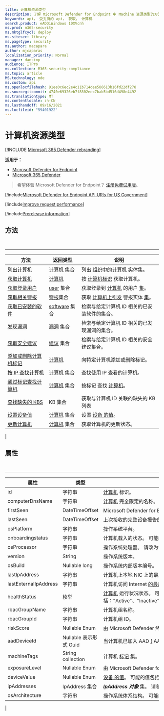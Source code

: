 ```yaml
---
title: 计算机资源类型
description: 了解 Microsoft Defender for Endpoint 中 Machine 资源类型的方法和属性。
keywords: api， 受支持的 api， 获取， 计算机
search.product: eADQiWindows 10XVcnh
ms.prod: m365-security
ms.mktglfcycl: deploy
ms.sitesec: library
ms.pagetype: security
ms.author: macapara
author: mjcaparas
localization_priority: Normal
manager: dansimp
audience: ITPro
ms.collection: M365-security-compliance
ms.topic: article
MS.technology: mde
ms.custom: api
ms.openlocfilehash: 91ee0c6ec2e4c11b714dee586613b16fd22df278
ms.sourcegitcommit: 4740e69326eb7f8302eec7bab5bd516d498e4492
ms.translationtype: MT
ms.contentlocale: zh-CN
ms.lasthandoff: 09/16/2021
ms.locfileid: "59401922"
---
```

# <a name="machine-resource-type"></a>计算机资源类型

[!INCLUDE [Microsoft 365 Defender rebranding](../../includes/microsoft-defender.md)]

**适用于：**
- [Microsoft Defender for Endpoint](https://go.microsoft.com/fwlink/p/?linkid=2154037)
- [Microsoft 365 Defender](https://go.microsoft.com/fwlink/?linkid=2118804)

> 希望体验 Microsoft Defender for Endpoint？ [注册免费试用版](https://signup.microsoft.com/create-account/signup?products=7f379fee-c4f9-4278-b0a1-e4c8c2fcdf7e&ru=https://aka.ms/MDEp2OpenTrial?ocid=docs-wdatp-exposedapis-abovefoldlink)。

[!include[Microsoft Defender for Endpoint API URIs for US Government](../../includes/microsoft-defender-api-usgov.md)]

[!include[Improve request performance](../../includes/improve-request-performance.md)]

[!include[Prerelease information](../../includes/prerelease.md)]

## <a name="methods"></a>方法

<br>

****

|方法|返回类型|说明|
|---|---|---|
|[列出计算机](get-machines.md)|[计算机](machine.md) 集合|列出 [组织中的计算机](machine.md) 实体集。|
|[获取计算机](get-machine-by-id.md)|[计算机](machine.md)|按 [计算机标识](machine.md) 获取计算机。|
|[获取登录用户](get-machine-log-on-users.md)|[user](user.md) 集合|获取登录到 [计算机](user.md) 的用户 [集](machine.md)。|
|[获取相关警报](get-machine-related-alerts.md)|[警报](alerts.md)集合|获取 [计算机上引发](alerts.md) 警报实体 [集](machine.md)。|
|[获取已安装的软件](get-installed-software.md)|[software](software.md) 集合|检索与给定计算机 ID 相关的已安装软件的集合。|
|[发现漏洞](get-discovered-vulnerabilities.md)|[漏洞](vulnerability.md) 集合|检索与给定计算机 ID 相关的已发现漏洞的集合。|
|[获取安全建议](get-security-recommendations.md)|[建议](recommendation.md) 集合|检索与给定计算机 ID 相关的安全建议集合。|
|[添加或删除计算机标记](add-or-remove-machine-tags.md)|[计算机](machine.md)|向特定计算机添加或删除标记。|
|[按 IP 查找计算机](find-machines-by-ip.md)|[计算机](machine.md) 集合|查找使用 IP 查看的计算机。|
|[通过标记查找计算机](find-machines-by-tag.md)|[计算机](machine.md) 集合|按标记 查找 [计算机](machine-tags.md)。|
|[查找缺失的 KBS](get-missing-kbs-machine.md)|KB 集合|获取与计算机 ID 关联的缺失的 KB 列表|
|[设置设备值](set-device-value.md)|[计算机](machine.md) 集合|设置 [设备 的值](tvm-assign-device-value.md)。|
|[更新计算机](update-machine-method.md)|[计算机](machine.md) 集合|获取计算机的更新状态。|
|

## <a name="properties"></a>属性

<br>

****

|属性|类型|说明|
|---|---|---|
|id|字符串|[计算机](machine.md) 标识。|
|computerDnsName|字符串|[计算机](machine.md) 完全限定的名称。|
|firstSeen|DateTimeOffset|Microsoft Defender for [](machine.md) Endpoint 观测到计算机的第一个日期和时间。|
|lastSeen|DateTimeOffset|上次接收的完整设备报告的时间和日期。 设备通常每 24 小时发送一次完整报告。|
|osPlatform|字符串|操作系统平台。|
|onboardingstatus|字符串|计算机载入的状态。 可能的值是："onboarded"和"offboarded"。|
|osProcessor|字符串|操作系统处理器。 请改为使用 osArchitecture 属性。|
|version|String|操作系统版本。|
|osBuild|Nullable long|操作系统内部版本编号。|
|lastIpAddress|字符串|计算机上本地 NIC 上的最后一[个 IP。](machine.md)|
|lastExternalIpAddress|字符串|计算机访问 Internet [的最后](machine.md) 一个 IP。|
|healthStatus|枚举|[计算机](machine.md) 运行状况状态。 可能的值包括："Active"、"Inactive"、"ImpairedCommunication"、"NoSensorData"、"NoSensorDataImpairedCommunication"和"Unknown"。|
|rbacGroupName|字符串|计算机组名称。|
|rbacGroupId|字符串|计算机组 ID。|
|riskScore|Nullable Enum|由 Microsoft Defender 终结点评估的风险评分。 可能的值包括："None"、"Informational"、"Low"、"Medium"和"High"。|
|aadDeviceId|Nullable 表示形式 Guid|当计算机已加入 AAD [ (](machine.md) AAD 设备 ID) 。|
|machineTags|String collection|计算机 [标记](machine.md) 集。|
|exposureLevel|Nullable Enum|由 Microsoft Defender for Endpoint 评估的曝光级别。 可能的值包括："None"、"Low"、"Medium"和"High"。|
|deviceValue|Nullable Enum|[设备 的值](tvm-assign-device-value.md)。 可能的值包括："Normal"、"Low"和"High"。|
|ipAddresses|IpAddress 集合|***IpAddress 对象*** 集。 请参阅[获取计算机 API。](get-machines.md)|
|osArchitecture|字符串|操作系统体系结构。 可能的值是："32 位"、"64 位"。 使用此属性，而不是 osProcessor。|
|
